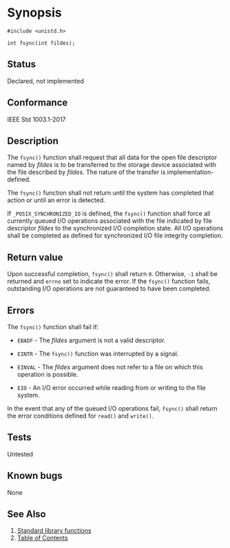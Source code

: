 # Synopsis 
`#include <unistd.h>`</br>

` int fsync(int fildes); `</br>


## Status
Declared, not implemented
## Conformance
IEEE Std 1003.1-2017
## Description


The `fsync()` function shall request that all data for the open file descriptor named by _fildes_ is to be transferred
to the storage device associated with the file described by _fildes_. The nature of the transfer is implementation-defined.

The `fsync()` function shall not return until the system has completed that action or until an error is detected.

If `_POSIX_SYNCHRONIZED_IO` is defined, the `fsync()` function shall force all currently queued I/O operations associated with
the file indicated by file descriptor _fildes_ to the synchronized I/O completion state. All I/O operations shall be completed
as defined for synchronized I/O file integrity completion.


## Return value


Upon successful completion, `fsync()` shall return `0`. Otherwise, `-1` shall be returned and `errno` set to indicate the error. If the `fsync()` function fails, outstanding I/O operations are not guaranteed to have been completed.


## Errors


The `fsync()` function shall fail if:


 * `EBADF` - The _fildes_ argument is not a valid descriptor.

 * `EINTR` - The `fsync()` function was interrupted by a signal.

 * `EINVAL` - The _fildes_ argument does not refer to a file on which this operation is possible.

 * `EIO` - An I/O error occurred while reading from or writing to the file system.

In the event that any of the queued I/O operations fail, `fsync()` shall return the error conditions defined for `read()` and `write()`.

## Tests

Untested

## Known bugs

None

## See Also 
1. [Standard library functions](../README.md)
2. [Table of Contents](../../../README.md)
